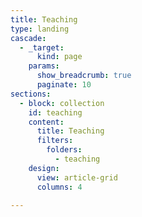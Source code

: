 ```yaml
---
title: Teaching
type: landing 
cascade:
  - _target:
      kind: page
    params:
      show_breadcrumb: true
      paginate: 10 
sections:
  - block: collection
    id: teaching
    content:
      title: Teaching
      filters:
        folders:
          - teaching
    design:
      view: article-grid
      columns: 4
    
---
```

